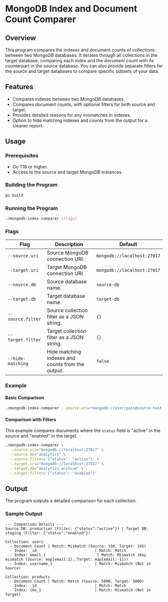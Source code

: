 # MongoDB Index and Document Count Comparer

## Overview

This program compares the indexes and document counts of collections between two MongoDB databases. It iterates through all collections in the target database, comparing each index and the document count with its counterpart in the source database. You can also provide separate filters for the source and target databases to compare specific subsets of your data.

## Features

- Compares indexes between two MongoDB databases.
- Compares document counts, with optional filters for both source and target.
- Provides detailed reasons for any mismatches in indexes.
- Option to hide matching indexes and counts from the output for a cleaner report.

## Usage

### Prerequisites

- Go 1.18 or higher.
- Access to the source and target MongoDB instances.

### Building the Program

```bash
go build
```

### Running the Program

```bash
./mongodb-index-comparer [flags]
```

### Flags

| Flag | Description | Default |
|---|---|---|
| `--source.uri` | Source MongoDB connection URI. | `mongodb://localhost:27017` |
| `--target.uri` | Target MongoDB connection URI. | `mongodb://localhost:27017` |
| `--source.db` | Source database name. | `source-db` |
| `--target.db` | Target database name. | `target-db` |
| `--source.filter` | Source collection filter as a JSON string. | `{}` |
| `--target.filter` | Target collection filter as a JSON string. | `{}` |
| `--hide-matching` | Hide matching indexes and counts from the output. | `false` |

### Example

#### Basic Comparison
```bash
./mongodb-index-comparer --source.uri="mongodb://user:pass@source-host:27017" --source.db="production" --target.uri="mongodb://user:pass@target-host:27017" --target.db="staging" --hide-matching
```

#### Comparison with Filters
This example compares documents where the `status` field is "active" in the source and "enabled" in the target.
```bash
./mongodb-index-comparer \
  --source.uri="mongodb://localhost:27017" \
  --source.db="analytics" \
  --source.filter='{"status": "active"}' \
  --target.uri="mongodb://localhost:27017" \
  --target.db="analytics_archive" \
  --target.filter='{"status": "enabled"}'
```

## Output

The program outputs a detailed comparison for each collection.

### Sample Output

```
--- Comparison Details ---
Source DB: production (Filter: {"status":"active"}) | Target DB: staging (Filter: {"status":"enabled"})

Collection: users
  - Document Count | Match: Mismatch (Source: 150, Target: 145)
  - Index: _id_                         | Match: Match
  - Index: email_1                       | Match: Mismatch (Key mismatch (Source: map[email:1], Target: map[email:-1]))
  - Index: username_1                   | Match: Mismatch (Not in Source)

Collection: products
  - Document Count | Match: Match (Source: 5000, Target: 5000)
  - Index: _id_                         | Match: Match
  - Index: sku_1                        | Match: Mismatch (Not in Target)
```

```
